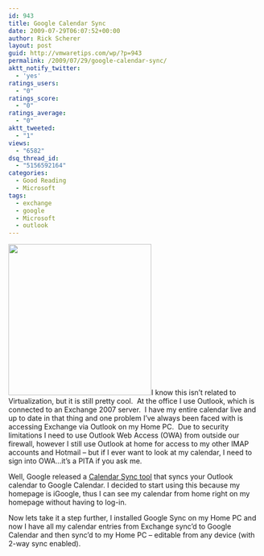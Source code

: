 ```yaml
---
id: 943
title: Google Calendar Sync
date: 2009-07-29T06:07:52+00:00
author: Rick Scherer
layout: post
guid: http://vmwaretips.com/wp/?p=943
permalink: /2009/07/29/google-calendar-sync/
aktt_notify_twitter:
  - 'yes'
ratings_users:
  - "0"
ratings_score:
  - "0"
ratings_average:
  - "0"
aktt_tweeted:
  - "1"
views:
  - "6582"
dsq_thread_id:
  - "5156592164"
categories:
  - Good Reading
  - Microsoft
tags:
  - exchange
  - google
  - Microsoft
  - outlook
---
```

<a href="http://www.google.com/support/calendar/bin/answer.py?answer=98563" target="_blank"><img class="alignright size-medium wp-image-944" src="http://vmwaretips.com/wp/wp-content/uploads/2009/07/gsync-284x300.png" alt="" width="284" height="300" srcset="http://vmwaretips.com/wp/wp-content/uploads/2009/07/gsync-284x300.png 284w, http://vmwaretips.com/wp/wp-content/uploads/2009/07/gsync.png 506w" sizes="(max-width: 284px) 100vw, 284px" /></a>I know this isn&#8217;t related to Virtualization, but it is still pretty cool.  At the office I use Outlook, which is connected to an Exchange 2007 server.  I have my entire calendar live and up to date in that thing and one problem I&#8217;ve always been faced with is accessing Exchange via Outlook on my Home PC.  Due to security limitations I need to use Outlook Web Access (OWA) from outside our firewall, however I still use Outlook at home for access to my other IMAP accounts and Hotmail &#8211; but if I ever want to look at my calendar, I need to sign into OWA&#8230;it&#8217;s a PITA if you ask me.

Well, Google released a <a href="http://www.google.com/support/calendar/bin/answer.py?answer=98563" target="_blank">Calendar Sync tool</a> that syncs your Outlook calendar to Google Calendar. I decided to start using this because my homepage is iGoogle, thus I can see my calendar from home right on my homepage without having to log-in. 

Now lets take it a step further, I installed Google Sync on my Home PC and now I have all my calendar entries from Exchange sync&#8217;d to Google Calendar and then sync&#8217;d to my Home PC &#8211; editable from any device (with 2-way sync enabled).